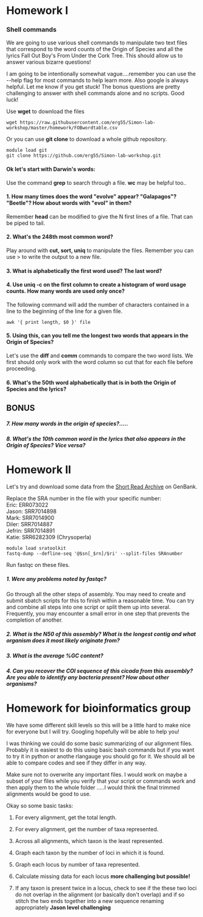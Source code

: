 # Homework I

### Shell commands

We are going to use various shell commands to manipulate two text files that correspond to the word counts of the Origin of Species and all the lyrics Fall Out Boy's From Under the Cork Tree. This should allow us to answer various bizarre questions!  

I am going to be intentionally somewhat vague....remember you can use the --help flag for most commands to help learn more. Also google is always helpful. Let me know if you get stuck! The bonus questions are pretty challenging to answer with shell commands alone and no scripts. Good luck!

Use **wget** to download the files

``` 
wget https://raw.githubusercontent.com/erg55/Simon-lab-workshop/master/homework/FOBwordtable.csv
```
Or you can use **git clone** to download a whole github repository.

``` 
module load git
git clone https://github.com/erg55/Simon-lab-workshop.git
``` 
#### Ok let's start with Darwin's words:

Use the command **grep** to search through a file. **wc** may be helpful too.. 

#### 1. How many times does the word "evolve" appear? "Galapagos"? "Beetle"? How about words with "evol" in them?



Remember **head** can be modified to give the N first lines of a file. That can be piped to tail. 
#### 2. What's the 248th most common word?




Play around with **cut, sort, uniq** to manipulate the files. Remember you can use \> to write the output to a new file.

#### 3. What is alphabetically the first word used? The last word? 



#### 4. Use uniq -c on the first column to create a histogram of word usage counts. How many words are used only once? 



The following command will add the number of characters contained in a line to the beginning of the line for a given file.
``` 
awk '{ print length, $0 }' file 
``` 
#### 5. Using this, can you tell me the longest two words that appears in the Origin of Species?



Let's use the **diff** and **comm** commands to compare the two word lists. We first should only work with the word column so cut that for each file before proceeding.

#### 6. What's the 50th word alphabetically that is in both the Origin of Species and the lyrics? 


## BONUS


##### 7. How many words in the origin of species?.....


##### 8. What's the 10th common word in the lyrics that also appears in the Origin of Species? Vice versa? 








# Homework II 

Let's try and download some data from the [Short Read Archive](https://www.ncbi.nlm.nih.gov/sra/?term=Cicadidae) on GenBank. 

Replace the SRA number in the file with your specific number:  
Eric: ERR073022  
Jason: SRR7014898  
Mark: SRR7014900  
Diler: SRR7014887  
Jefrin: SRR7014891  
Katie: SRR6282309 (Chrysoperla)

```
module load sratoolkit
fastq-dump --defline-seq '@$sn[_$rn]/$ri' --split-files SRAnumber
```

Run fastqc on these files. 

##### 1. Were any problems noted by fastqc? 

Go through all the other steps of assembly. You may need to create and submit sbatch scripts for this to finish within a reasonable time. You can try and combine all steps into one script or split them up into several. Frequently, you may encounter a small error in one step that prevents the completion of another. 

##### 2. What is the N50 of this assembly? What is the longest contig and what organism does it most likely originate from? 


##### 3. What is the average %GC content?


##### 4. Can you recover the COI sequence of this cicada from this assembly? Are you able to identify any bacteria present? How about other organisms? 



# Homework for bioinformatics group 

We have some different skill levels so this will be a little hard to make nice for everyone but I will try. Googling hopefully will be able to help you! 


I was thinking we could do some basic summarizing of our alignment files. Probably it is easiest to do this using basic bash commands but if you want to try it in python or anothe rlangauge you should go for it. We should all be able to compare codes and see if they differ in any way. 

Make sure not to overwrite any important files. I would work on maybe a subset of your files while you verify that your script or commands work and then apply them to the whole folder .....I would think the final trimmed alignments would be good to use. 


Okay so some basic tasks: 

1) For every alignment, get the total length. 

2) For every alignment, get the number of taxa represented. 

3) Across all alignments, which taxon is the least represented. 

4) Graph each taxon by the number of loci in which it is found.

5) Graph each locus by number of taxa represented. 

6) Calculate missing data for each locus **more challenging but possible!**

7) If any taxon is present twice in a locus, check to see if the these two loci do not overlap in the alignment (or basically don't overlap) and if so stitch the two ends together into a new sequence renaming appropriately  **Jason level challenging**





